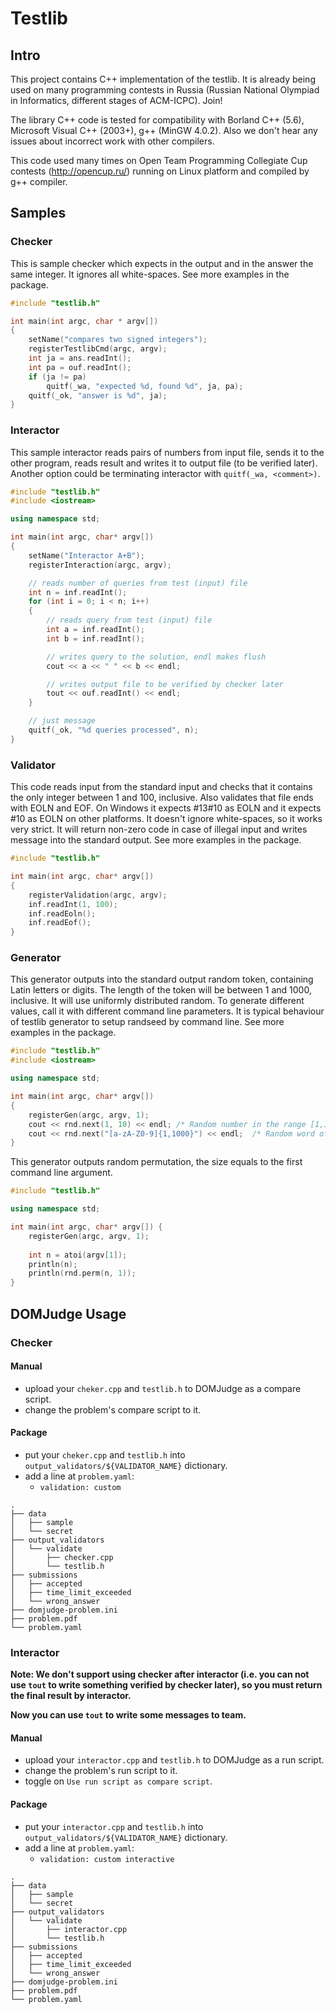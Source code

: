 # Testlib

## Intro

This project contains C++ implementation of the testlib. It is already being used on many programming contests in Russia (Russian National Olympiad in Informatics, different stages of ACM-ICPC). Join!

The library C++ code is tested for compatibility with Borland C++ (5.6), Microsoft Visual C++ (2003+), g++ (MinGW 4.0.2). Also we don't hear any issues about incorrect work with other compilers.

This code used many times on Open Team Programming Collegiate Cup contests (http://opencup.ru/) running on Linux platform and compiled by g++ compiler.

## Samples

### Checker

This is sample checker which expects in the output and in the answer the same integer. It ignores all white-spaces. See more examples in the package.

```c++
#include "testlib.h"

int main(int argc, char * argv[])
{
    setName("compares two signed integers");
    registerTestlibCmd(argc, argv);
    int ja = ans.readInt();
    int pa = ouf.readInt();
    if (ja != pa)
        quitf(_wa, "expected %d, found %d", ja, pa);
    quitf(_ok, "answer is %d", ja);
}
```

### Interactor

This sample interactor reads pairs of numbers from input file, sends it to the other program, reads
result and writes it to output file (to be verified later). Another option could be terminating
interactor with `quitf(_wa, <comment>)`.

```c++
#include "testlib.h"
#include <iostream>

using namespace std;

int main(int argc, char* argv[])
{
    setName("Interactor A+B");
    registerInteraction(argc, argv);

    // reads number of queries from test (input) file
    int n = inf.readInt();
    for (int i = 0; i < n; i++)
    {
        // reads query from test (input) file
        int a = inf.readInt();
        int b = inf.readInt();

        // writes query to the solution, endl makes flush
        cout << a << " " << b << endl;

        // writes output file to be verified by checker later
        tout << ouf.readInt() << endl;
    }

    // just message
    quitf(_ok, "%d queries processed", n);
}
```

### Validator

This code reads input from the standard input and checks that it contains the only integer between 1 and 100, inclusive. Also validates that file ends with EOLN and EOF. On Windows it expects #13#10 as EOLN and it expects #10 as EOLN on other platforms. It doesn't ignore white-spaces, so it works very strict. It will return non-zero code in case of illegal input and writes message into the standard output. See more examples in the package.


```c++
#include "testlib.h"

int main(int argc, char* argv[])
{
    registerValidation(argc, argv);
    inf.readInt(1, 100);
    inf.readEoln();
    inf.readEof();
}
```

### Generator

This generator outputs into the standard output random token, containing Latin letters or digits. The length of the token will be between 1 and 1000, inclusive. It will use uniformly distributed random. To generate different values, call it with different command line parameters. It is typical behaviour of testlib generator to setup randseed by command line. See more examples in the package.

```c++
#include "testlib.h"
#include <iostream>

using namespace std;

int main(int argc, char* argv[])
{
    registerGen(argc, argv, 1);
    cout << rnd.next(1, 10) << endl; /* Random number in the range [1,10]. */
    cout << rnd.next("[a-zA-Z0-9]{1,1000}") << endl;  /* Random word of length [1,1000]. */
}
```

This generator outputs random permutation, the size equals to the first command line argument.

```c++
#include "testlib.h"

using namespace std;

int main(int argc, char* argv[]) {
    registerGen(argc, argv, 1);
    
    int n = atoi(argv[1]);
    println(n);
    println(rnd.perm(n, 1));
}
```

## DOMJudge Usage
### Checker
#### Manual
- upload your `cheker.cpp` and `testlib.h` to DOMJudge as a compare script.
- change the problem's compare script to it. 

#### Package
- put your `cheker.cpp` and `testlib.h` into `output_validators/${VALIDATOR_NAME}` dictionary.
- add a line at `problem.yaml`: 
    - `validation: custom`
```
.
├── data
│   ├── sample
│   └── secret
├── output_validators
│   └── validate
│       ├── checker.cpp
│       └── testlib.h
├── submissions
│   ├── accepted
│   ├── time_limit_exceeded
│   └── wrong_answer
├── domjudge-problem.ini
├── problem.pdf
└── problem.yaml
```

### Interactor
**Note: We don't support using checker after interactor (i.e. you can not use `tout` to write something verified by checker later), so you must return the final result by interactor.**

**Now you can use `tout` to write some messages to team.**

#### Manual
- upload your `interactor.cpp` and `testlib.h` to DOMJudge as a run script.
- change the problem's run script to it.
- toggle on `Use run script as compare script`. 

#### Package
- put your `interactor.cpp` and `testlib.h` into `output_validators/${VALIDATOR_NAME}` dictionary.
- add a line at `problem.yaml`: 
    - `validation: custom interactive`
```
.
├── data
│   ├── sample
│   └── secret
├── output_validators
│   └── validate
│       ├── interactor.cpp
│       └── testlib.h
├── submissions
│   ├── accepted
│   ├── time_limit_exceeded
│   └── wrong_answer
├── domjudge-problem.ini
├── problem.pdf
└── problem.yaml
```
